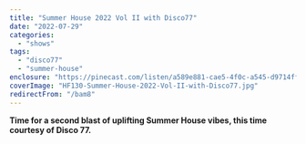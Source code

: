 ```yaml
---
title: "Summer House 2022 Vol II with Disco77"
date: "2022-07-29"
categories:
  - "shows"
tags:
  - "disco77"
  - "summer-house"
enclosure: "https://pinecast.com/listen/a589e881-cae5-4f0c-a545-d9714ff92770.mp3 169025026 audio/mpeg "
coverImage: "HF130-Summer-House-2022-Vol-II-with-Disco77.jpg"
redirectFrom: "/bam8"
---
```


**Time for a second blast of uplifting Summer House vibes, this time courtesy of Disco 77.**

